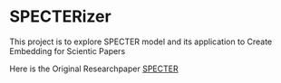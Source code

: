 # SPECTERizer

This project is to explore SPECTER model and its application to Create Embedding for Scientic Papers

Here is the Original Researchpaper [SPECTER](https://arxiv.org/pdf/2004.07180.pdf)
